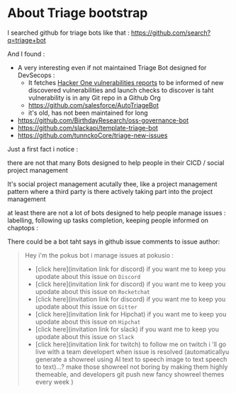 # About Triage bootstrap

I searched github for triage bots like that : https://github.com/search?q=triage+bot

And I found :

* A very interesting even if not maintained Triage Bot designed for DevSecops :
  * It fetches [Hacker One vulnerabilities reports](https://www.hackerone.com/) to be informed of new discovered vulnerabilities and launch checks to discover is taht vulnerability is in any Git repo in a Github Org
  * https://github.com/salesforce/AutoTriageBot
  * it's old, has not been maintained for long
* https://github.com/BirthdayResearch/oss-governance-bot
* https://github.com/slackapi/template-triage-bot
* https://github.com/tunnckoCore/triage-new-issues


Just a first fact i notice :

there are not that many Bots designed to help people in their CICD / social project management

It's social project management acutally thee, like a project management pattern where a third party is there actively taking part into the project management

at least there are not a lot of bots designed to help people manage issues : labelling, following up tasks completion, keeping people informed on chaptops :

There could be a bot taht says in github issue comments to issue author:

>
> Hey i'm the pokus bot i manage issues at pokusio :
> * [click here](invitation link for discord) if you want me to keep you upodate about this issue on `Discord`
> * [click here](invitation link for discord) if you want me to keep you upodate about this issue on `Rocketchat`
> * [click here](invitation link for discord) if you want me to keep you upodate about this issue on `Gitter`
> * [click here](invitation link for Hipchat) if you want me to keep you upodate about this issue on `Hipchat`
> * [click here](invitation link for slack) if you want me to keep you upodate about this issue on `Slack`
> * [click here](invitation link for twitch) to follow me on twitch i 'll go live with a team developert when issue is resolved (automaticallyu generate a showreel using AI text to speech image to text speech to text)...? make those showreel not boring by making them highly themeable, and developers git push new fancy showreel themes every week )
> 

